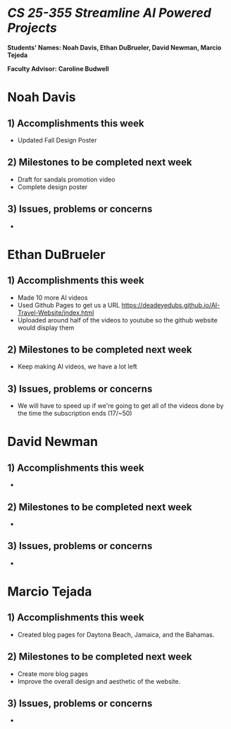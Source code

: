 # *CS 25-355 Streamline AI Powered Projects*

**Students' Names: Noah Davis, Ethan DuBrueler, David Newman, Marcio Tejeda**

**Faculty Advisor: Caroline Budwell**

# Noah Davis

## 1) Accomplishments this week ##
   -  Updated Fall Design Poster

## 2) Milestones to be completed next week ##
   - Draft for sandals promotion video
   - Complete design poster

## 3) Issues, problems or concerns ##
   - 

# Ethan DuBrueler

## 1) Accomplishments this week ##
   -  Made 10 more AI videos
   -  Used Github Pages to get us a URL https://deadeyedubs.github.io/AI-Travel-Website/index.html
   -  Uploaded around half of the videos to youtube so the github website would display them

## 2) Milestones to be completed next week ##
   -  Keep making AI videos, we have a lot left

## 3) Issues, problems or concerns ##
   - We will have to speed up if we're going to get all of the videos done by the time the subscription ends (17/~50)


# David Newman

## 1) Accomplishments this week ##
   -  

## 2) Milestones to be completed next week ##
   -  

## 3) Issues, problems or concerns ##
   -   



# Marcio Tejada

## 1) Accomplishments this week ##
   -  Created blog pages for Daytona Beach, Jamaica, and the Bahamas.

## 2) Milestones to be completed next week ##
   - Create more blog pages
   - Improve the overall design and aesthetic of the website.

## 3) Issues, problems or concerns ##
   - 
